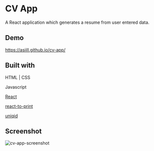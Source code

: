 # CV App
A React application which generates a resume from user entered data.

## Demo
https://asiill.github.io/cv-app/

## Built with
HTML | CSS

Javascript

[React](https://react.dev/)

[react-to-print](https://www.npmjs.com/package/react-to-print)

[uniqid](https://www.npmjs.com/package/uniqid)

## Screenshot
![cv-app-screenshot](https://github.com/asiill/cv-app/assets/9745019/f89ea948-5336-4cd1-bc49-8a48bb4e2c92)
